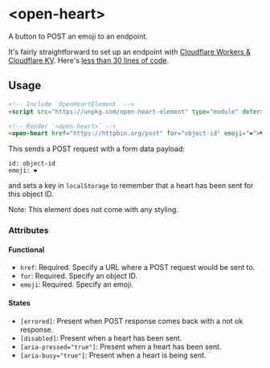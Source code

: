 # &lt;open-heart&gt;

A button to POST an emoji to an endpoint.

It's fairly straightforward to set up an endpoint with [Cloudflare Workers & Cloudflare KV](https://developers.cloudflare.com/workers/platform/pricing/). Here's [less than 30 lines of code](https://gist.github.com/muan/388430d0ed03c55662e72bb98ff28f03).

## Usage

```html
<!-- Include `OpenHeartElement` -->
<script src="https://unpkg.com/open-heart-element" type="module" defer></script>

<!-- Render `<open-heart>` -->
<open-heart href="https://httpbin.org/post" for="object-id" emoji="❤️">♥</open-heart>
```

This sends a POST request with a form data payload:

```
id: object-id
emoji: ❤️
```

and sets a key in `localStorage` to remember that a heart has been sent for this object ID.

Note: This element does not come with any styling.

### Attributes

#### Functional

- `href`: Required. Specify a URL where a POST request would be sent to.
- `for`: Required. Specify an object ID.
- `emoji`: Required. Specify an emoji.

#### States
- `[errored]`: Present when POST response comes back with a not ok response.
- `[disabled]`: Present when a heart has been sent.
- `[aria-pressed="true"]`: Present when a heart has been sent.
- `[aria-busy="true"]`: Present when a heart is being sent.
